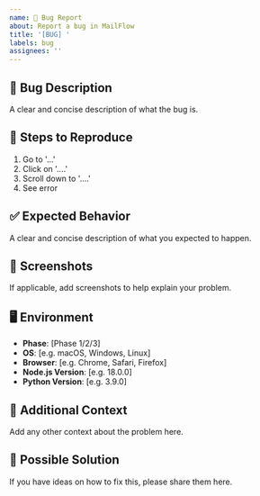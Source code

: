 ```yaml
---
name: 🐛 Bug Report
about: Report a bug in MailFlow
title: '[BUG] '
labels: bug
assignees: ''
---
```


## 🐛 Bug Description
A clear and concise description of what the bug is.

## 🔄 Steps to Reproduce
1. Go to '...'
2. Click on '....'
3. Scroll down to '....'
4. See error

## ✅ Expected Behavior
A clear and concise description of what you expected to happen.

## 📸 Screenshots
If applicable, add screenshots to help explain your problem.

## 🖥️ Environment
- **Phase**: [Phase 1/2/3]
- **OS**: [e.g. macOS, Windows, Linux]
- **Browser**: [e.g. Chrome, Safari, Firefox]
- **Node.js Version**: [e.g. 18.0.0]
- **Python Version**: [e.g. 3.9.0]

## 📝 Additional Context
Add any other context about the problem here.

## 🔧 Possible Solution
If you have ideas on how to fix this, please share them here.